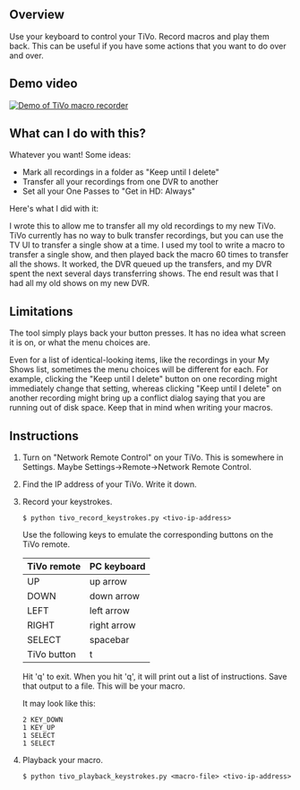 Overview
--------
Use your keyboard to control your TiVo. Record macros and play them back. This can be useful if you have some actions that you want to do over and over.

Demo video
----------
[![Demo of TiVo macro recorder](http://i.imgur.com/VoYYKPz.jpg)](https://youtu.be/XjQA-riCsYU "Demo of TiVo macro recorder")

What can I do with this?
------------------------
Whatever you want! Some ideas:

* Mark all recordings in a folder as "Keep until I delete"
* Transfer all your recordings from one DVR to another
* Set all your One Passes to "Get in HD: Always"

Here's what I did with it:

I wrote this to allow me to transfer all my old recordings to my new
TiVo. TiVo currently has no way to bulk transfer recordings, but you
can use the TV UI to transfer a single show at a time. I used my tool
to write a macro to transfer a single show, and then played back the
macro 60 times to transfer all the shows. It worked, the DVR queued up
the transfers, and my DVR spent the next several days transferring
shows. The end result was that I had all my old shows on my new DVR.

Limitations
-----------
The tool simply plays back your button presses. It has no idea what
screen it is on, or what the menu choices are.

Even for a list of identical-looking items, like the recordings in
your My Shows list, sometimes the menu choices will be different for
each. For example, clicking the "Keep until I delete" button on one
recording might immediately change that setting, whereas clicking
"Keep until I delete" on another recording might bring up a conflict
dialog saying that you are running out of disk space. Keep that in
mind when writing your macros.

Instructions
------------
1. Turn on "Network Remote Control" on your TiVo. This is somewhere in Settings. Maybe Settings->Remote->Network Remote Control.
2. Find the IP address of your TiVo. Write it down.
3. Record your keystrokes.
    ```
    $ python tivo_record_keystrokes.py <tivo-ip-address>
    ```

    Use the following keys to emulate the corresponding buttons on the
    TiVo remote.
    
    TiVo remote      |      PC keyboard
    -----------------|------------------
    UP               |      up arrow
    DOWN             |      down arrow
    LEFT             |      left arrow
    RIGHT            |      right arrow
    SELECT           |      spacebar
    TiVo button      |      t

    Hit 'q' to exit. When you hit 'q', it will print out a list of
    instructions. Save that output to a file. This will be your macro.

    It may look like this:
    ```
    2 KEY_DOWN
    1 KEY_UP
    1 SELECT
    1 SELECT
    ```

4. Playback your macro.
    ```
    $ python tivo_playback_keystrokes.py <macro-file> <tivo-ip-address>
    ```


